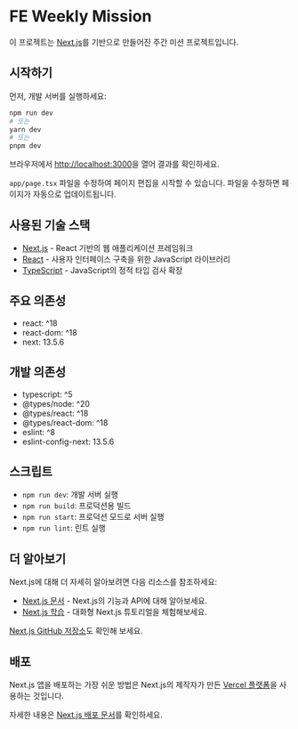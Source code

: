 # FE Weekly Mission

이 프로젝트는 [Next.js](https://nextjs.org)를 기반으로 만들어진 주간 미션 프로젝트입니다.

## 시작하기

먼저, 개발 서버를 실행하세요:

```bash
npm run dev
# 또는
yarn dev
# 또는
pnpm dev
```

브라우저에서 [http://localhost:3000](http://localhost:3000)을 열어 결과를 확인하세요.

`app/page.tsx` 파일을 수정하여 페이지 편집을 시작할 수 있습니다. 파일을 수정하면 페이지가 자동으로 업데이트됩니다.

## 사용된 기술 스택

- [Next.js](https://nextjs.org/) - React 기반의 웹 애플리케이션 프레임워크
- [React](https://reactjs.org/) - 사용자 인터페이스 구축을 위한 JavaScript 라이브러리
- [TypeScript](https://www.typescriptlang.org/) - JavaScript의 정적 타입 검사 확장

## 주요 의존성

- react: ^18
- react-dom: ^18
- next: 13.5.6

## 개발 의존성

- typescript: ^5
- @types/node: ^20
- @types/react: ^18
- @types/react-dom: ^18
- eslint: ^8
- eslint-config-next: 13.5.6

## 스크립트

- `npm run dev`: 개발 서버 실행
- `npm run build`: 프로덕션용 빌드
- `npm run start`: 프로덕션 모드로 서버 실행
- `npm run lint`: 린트 실행

## 더 알아보기

Next.js에 대해 더 자세히 알아보려면 다음 리소스를 참조하세요:

- [Next.js 문서](https://nextjs.org/docs) - Next.js의 기능과 API에 대해 알아보세요.
- [Next.js 학습](https://nextjs.org/learn) - 대화형 Next.js 튜토리얼을 체험해보세요.

[Next.js GitHub 저장소](https://github.com/vercel/next.js)도 확인해 보세요.

## 배포

Next.js 앱을 배포하는 가장 쉬운 방법은 Next.js의 제작자가 만든 [Vercel 플랫폼](https://vercel.com/new?utm_medium=default-template&filter=next.js&utm_source=create-next-app&utm_campaign=create-next-app-readme)을 사용하는 것입니다.

자세한 내용은 [Next.js 배포 문서](https://nextjs.org/docs/app/building-your-application/deploying)를 확인하세요.
